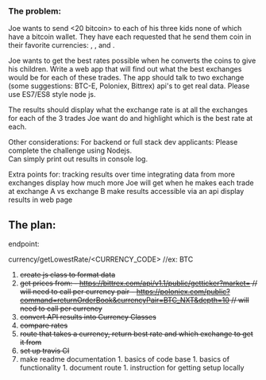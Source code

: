 ### The problem:

Joe wants to send <20 bitcoin> to each of his three kids none of which have a bitcoin wallet. They have each requested that he send them coin in their favorite currencies:
<Ethereum>, <Litecoin>, and <DASH>.

Joe wants to get the best rates possible when he converts the coins to give his children. Write a web app that will find out what the best exchanges would be for each of these trades. The app should talk to two exchange (some suggestions: BTC-E, Poloniex, Bittrex) api's to get real data. Please use ES7/ES8 style node js.

The results should display what the exchange rate is at all the exchanges for each of the 3 trades Joe want do and highlight which is the best rate at each.

Other considerations:
For backend or full stack dev applicants:
    Please complete the challenge using Nodejs.  
    Can simply print out results in console log.

Extra points for:
tracking results over time
integrating data from more exchanges
display how much more Joe will get when he makes each trade at exchange A vs exchange B
make results accessible via an api
display results in web page


## The plan:

endpoint:

currency/getLowestRate/<CURRENCY_CODE> //ex: BTC

  1. ~~create js class to format data~~
  1. ~~get prices from:
    - https://bittrex.com/api/v1.1/public/getticker?market=<type> // will need to call per currency pair
    - https://poloniex.com/public?command=returnOrderBook&currencyPair=BTC_NXT&depth=10 // will need to call per currency~~        
  1. ~~convert API results into Currency Classes~~
  1. ~~compare rates~~
  1. ~~route that takes a currency, return best rate and which exchange to get it from~~
  1. ~~set up travis CI~~
  1. make readme documentation
    1. basics of code base
    1. basics of functionality
    1. document route
    1. instruction for getting setup locally
